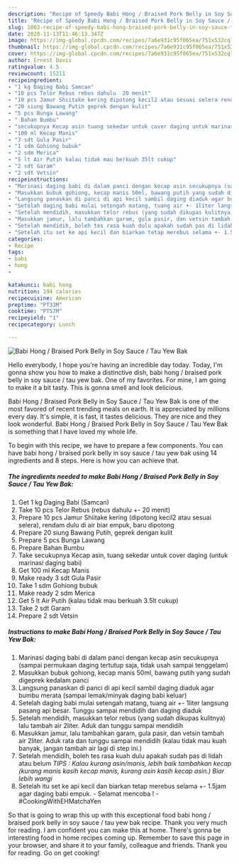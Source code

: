 ```yaml
---
description: "Recipe of Speedy Babi Hong / Braised Pork Belly in Soy Sauce / Tau Yew Bak"
title: "Recipe of Speedy Babi Hong / Braised Pork Belly in Soy Sauce / Tau Yew Bak"
slug: 1083-recipe-of-speedy-babi-hong-braised-pork-belly-in-soy-sauce-tau-yew-bak
date: 2020-11-13T11:46:13.347Z
image: https://img-global.cpcdn.com/recipes/7a6e931c95f065ea/751x532cq70/babi-hong-braised-pork-belly-in-soy-sauce-tau-yew-bak-foto-resep-utama.jpg
thumbnail: https://img-global.cpcdn.com/recipes/7a6e931c95f065ea/751x532cq70/babi-hong-braised-pork-belly-in-soy-sauce-tau-yew-bak-foto-resep-utama.jpg
cover: https://img-global.cpcdn.com/recipes/7a6e931c95f065ea/751x532cq70/babi-hong-braised-pork-belly-in-soy-sauce-tau-yew-bak-foto-resep-utama.jpg
author: Ernest Davis
ratingvalue: 4.5
reviewcount: 15211
recipeingredient:
- "1 kg Daging Babi Samcan"
- "10 pcs Telor Rebus rebus dahulu  20 menit"
- "10 pcs Jamur Shiitake kering dipotong kecil2 atau sesuai selera rendam dulu di air biar empuk baru dipotong"
- "20 siung Bawang Putih geprek dengan kulit"
- "5 pcs Bunga Lawang"
- " Bahan Bumbu"
- "secukupnya Kecap asin tuang sekedar untuk cover daging untuk marinasi daging babi"
- "100 ml Kecap Manis"
- "3 sdt Gula Pasir"
- "1 sdm Gohiong bubuk"
- "2 sdm Merica"
- "5 lt Air Putih kalau tidak mau berkuah 35lt cukup"
- "2 sdt Garam"
- "2 sdt Vetsin"
recipeinstructions:
- "Marinasi daging babi di dalam panci dengan kecap asin secukupnya (sampai permukaan daging tertutup saja, tidak usah sampai tenggelam)"
- "Masukkan bubuk gohiong, kecap manis 50ml, bawang putih yang sudah digeprek kedalam panci"
- "Langsung panaskan di panci di api kecil sambil daging diaduk agar bumbu merata (sampai lemak/minyak daging babi keluar)"
- "Setelah daging babi mulai setengah matang, tuang air +- 1liter langsung pasang api besar. Tunggu sampai mendidih dan daging diaduk"
- "Setelah mendidih, masukkan telor rebus (yang sudah dikupas kulitnya) lalu tambah air 2liter. Aduk dan tunggu sampai mendidih"
- "Masukkan jamur, lalu tambahkan garam, gula pasir, dan vetsin tambah air 2liter. Aduk rata dan tunggu sampai mendidih (kalau tidak mau kuah banyak, jangan tambah air lagi di step ini.)"
- "Setelah mendidih, boleh tes rasa kuah dulu apakah sudah pas di lidah atau belum *TIPS : Kalau kurang asin/manis, lebih baik tambahkan kecap (kurang manis kasih kecap manis, kurang asin kasih kecap asin.) Biar lebih wangi*"
- "Setelah itu set ke api kecil dan biarkan tetap merebus selama +- 1.5jam agar daging babi empuk. Selamat mencoba ! #CookingWithEHMatchaYen"
categories:
- Recipe
tags:
- babi
- hong
- 

katakunci: babi hong  
nutrition: 194 calories
recipecuisine: American
preptime: "PT33M"
cooktime: "PT57M"
recipeyield: "1"
recipecategory: Lunch

---
```



![Babi Hong / Braised Pork Belly in Soy Sauce / Tau Yew Bak](https://img-global.cpcdn.com/recipes/7a6e931c95f065ea/751x532cq70/babi-hong-braised-pork-belly-in-soy-sauce-tau-yew-bak-foto-resep-utama.jpg)

Hello everybody, I hope you're having an incredible day today. Today, I'm gonna show you how to make a distinctive dish, babi hong / braised pork belly in soy sauce / tau yew bak. One of my favorites. For mine, I am going to make it a bit tasty. This is gonna smell and look delicious.



Babi Hong / Braised Pork Belly in Soy Sauce / Tau Yew Bak is one of the most favored of recent trending meals on earth. It is appreciated by millions every day. It's simple, it is fast, it tastes delicious. They are nice and they look wonderful. Babi Hong / Braised Pork Belly in Soy Sauce / Tau Yew Bak is something that I have loved my whole life.


To begin with this recipe, we have to prepare a few components. You can have babi hong / braised pork belly in soy sauce / tau yew bak using 14 ingredients and 8 steps. Here is how you can achieve that.

<!--inarticleads1-->

##### The ingredients needed to make Babi Hong / Braised Pork Belly in Soy Sauce / Tau Yew Bak:

1. Get 1 kg Daging Babi (Samcan)
1. Take 10 pcs Telor Rebus (rebus dahulu +- 20 menit)
1. Prepare 10 pcs Jamur Shiitake kering (dipotong kecil2 atau sesuai selera), rendam dulu di air biar empuk, baru dipotong
1. Prepare 20 siung Bawang Putih, geprek dengan kulit
1. Prepare 5 pcs Bunga Lawang
1. Prepare  Bahan Bumbu
1. Take secukupnya Kecap asin, tuang sekedar untuk cover daging (untuk marinasi daging babi)
1. Get 100 ml Kecap Manis
1. Make ready 3 sdt Gula Pasir
1. Take 1 sdm Gohiong bubuk
1. Make ready 2 sdm Merica
1. Get 5 lt Air Putih (kalau tidak mau berkuah 3.5lt cukup)
1. Take 2 sdt Garam
1. Prepare 2 sdt Vetsin




<!--inarticleads2-->

##### Instructions to make Babi Hong / Braised Pork Belly in Soy Sauce / Tau Yew Bak:

1. Marinasi daging babi di dalam panci dengan kecap asin secukupnya (sampai permukaan daging tertutup saja, tidak usah sampai tenggelam)
1. Masukkan bubuk gohiong, kecap manis 50ml, bawang putih yang sudah digeprek kedalam panci
1. Langsung panaskan di panci di api kecil sambil daging diaduk agar bumbu merata (sampai lemak/minyak daging babi keluar)
1. Setelah daging babi mulai setengah matang, tuang air +- 1liter langsung pasang api besar. Tunggu sampai mendidih dan daging diaduk
1. Setelah mendidih, masukkan telor rebus (yang sudah dikupas kulitnya) lalu tambah air 2liter. Aduk dan tunggu sampai mendidih
1. Masukkan jamur, lalu tambahkan garam, gula pasir, dan vetsin tambah air 2liter. Aduk rata dan tunggu sampai mendidih (kalau tidak mau kuah banyak, jangan tambah air lagi di step ini.)
1. Setelah mendidih, boleh tes rasa kuah dulu apakah sudah pas di lidah atau belum *TIPS : Kalau kurang asin/manis, lebih baik tambahkan kecap (kurang manis kasih kecap manis, kurang asin kasih kecap asin.) Biar lebih wangi*
1. Setelah itu set ke api kecil dan biarkan tetap merebus selama +- 1.5jam agar daging babi empuk. - Selamat mencoba ! - #CookingWithEHMatchaYen




So that is going to wrap this up with this exceptional food babi hong / braised pork belly in soy sauce / tau yew bak recipe. Thank you very much for reading. I am confident you can make this at home. There's gonna be interesting food in home recipes coming up. Remember to save this page in your browser, and share it to your family, colleague and friends. Thank you for reading. Go on get cooking!
